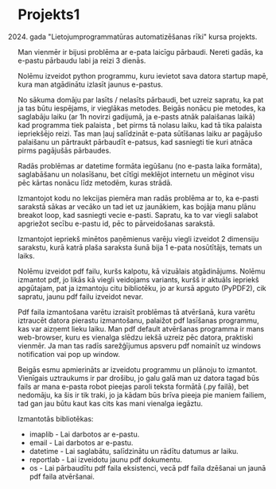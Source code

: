 # Projekts1
2024. gada "Lietojumprogrammatūras automatizēšanas rīki" kursa projekts.

Man vienmēr ir bijusi problēma ar e-pata laicīgu pārbaudi.
Nereti gadās, ka e-pastu pārbaudu labi ja reizi 3 dienās.

Nolēmu izveidot python programmu, kuru ievietot sava datora startup mapē, kura man atgādinātu izlasīt jaunus e-pastus.

No sākuma domāju par lasīts / nelasīts pārbaudi, bet uzreiz sapratu, ka pat ja tas būtu iespējams, ir vieglākas metodes.
Beigās nonācu pie metodes, ka saglabāju laiku (ar 1h novirzi gadijumā, ja e-pasts atnāk palaišanas laikā) kad programma tiek palaista , bet pirms tā nolasu laiku, kad tā tika palaista iepriekšējo reizi. Tas man ļauj salīdzināt e-pata sūtīšanas laiku ar pagājušo palaišanu un pārtraukt pārbaudīt e-patsus, kad sasniegti tie kuri atnāca pirms pagājušās pārbaudes. 

Radās problēmas ar datetime formāta iegūšanu (no e-pasta laika formāta), saglabāšanu un nolasīšanu, bet cītīgi meklējot internetu un mēginot visu pēc kārtas nonācu līdz metodēm, kuras strādā.

Izmantojot kodu no lekcijas piemēra man radās problēma ar to, ka e-pasti sarakstā sākas ar vecāko un tad iet uz jaunākiem, kas bojāja manu plānu breakot loop, kad sasniegti vecie e-pasti. Sapratu, ka to var viegli salabot apgriežot secību e-pastu id, pēc to pārveidošanas sarakstā.

Izmantojot iepriekš minētos paņēmienus  varēju viegli izveidot 2 dimensiju sarakstu, kurā katrā plaša saraksta šunā bija 1 e-pata nosūtītājs, temats un laiks.

Nolēmu izveidot pdf failu, kuršs kalpotu, kā vizuālais atgādinājums. Nolēmu izmantot pdf, jo likās kā viegli veidojams variants, kuršš ir aktuāls iepriekš apgūtajam, pat ja izmantoju citu bibliotēku, jo ar kursā apguto (PyPDF2), cik sapratu, jaunu pdf failu izveidot nevar.

Pdf faila izmantošana varētu izraisīt problēmas tā atvēršanā, kura varētu iztraucēt datora pierastu izmantošanu, palaižot pdf lasīšanas programmu, kas var aizņemt lieku laiku. Man pdf default atvēršanas programma ir mans web-browser, kuru es vienalga slēdzu iekšā uzreiz pēc datora, praktiski vienmēr. Ja man tas radīs sarežģījumus apsveru pdf nomainīt uz windows notification vai pop up window.

Beigās esmu apmierināts ar izveidotu programmu un plānoju to izmantot. Vienīgais uztraukums ir par drošibu, jo galu galā man uz datora tagad būs fails ar mana e-pasta robot pieejas paroli teksta formātā (.py failā), bet nedomāju, ka šis ir tik traki, jo ja kādam būs brīva pieeja pie maniem failiem, tad gan jau būtu kaut kas cits kas mani vienalga iegāztu.

Izmantotās bibliotēkas:
* imaplib - Lai darbotos ar e-pastu.
* email - Lai darbotos ar e-pastu.
* datetime - Lai saglabātu, salīdzinātu un rādītu datumus ar laiku.
* reportlab - Lai izveidotu jaunu pdf dokumentu.
* os - Lai pārbaudītu pdf faila eksistenci, vecā pdf faila dzēšanai un jaunā pdf faila atvēršanai.